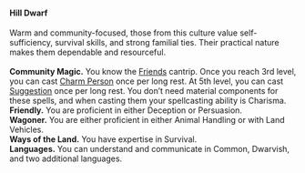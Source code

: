 #### Hill Dwarf

Warm and community-focused, those from this culture value self-sufficiency, survival skills, and strong familial ties.
Their practical nature makes them dependable and resourceful.
\
\
**Community Magic.**
You know the [Friends](#Friends_friends) cantrip.
Once you reach 3rd level, you can cast [Charm Person](#Charm_Person_charm_person) once per long rest.
At 5th level, you can cast [Suggestion](#Suggestion_suggestion) once per long rest.
You don’t need material components for these spells, and when casting them your spellcasting ability is Charisma.
\
**Friendly.**
You are proficient in either Deception or Persuasion.
\
**Wagoner.**
You are either proficient in either Animal Handling or with Land Vehicles.
\
**Ways of the Land.**
You have expertise in Survival.
\
**Languages.**
You can understand and communicate in Common, Dwarvish, and two additional languages.
